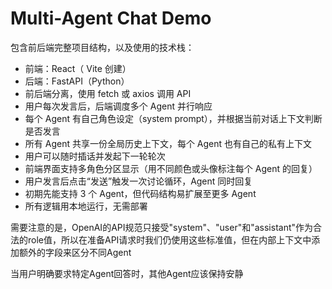 # Multi-Agent Chat Demo

包含前后端完整项目结构，以及使用的技术栈：

- 前端：React（ Vite 创建）
- 后端：FastAPI（Python）
- 前后端分离，使用 fetch 或 axios 调用 API
- 用户每次发言后，后端调度多个 Agent 并行响应
- 每个 Agent 有自己角色设定（system prompt），并根据当前对话上下文判断是否发言
- 所有 Agent 共享一份全局历史上下文，每个 Agent 也有自己的私有上下文
- 用户可以随时插话并发起下一轮轮次
- 前端界面支持多角色分区显示（用不同颜色或头像标注每个 Agent 的回复）
- 用户发言后点击“发送”触发一次讨论循环，Agent 同时回复
- 初期先能支持 3 个 Agent，但代码结构易扩展至更多 Agent
- 所有逻辑用本地运行，无需部署


需要注意的是，OpenAI的API规范只接受"system"、"user"和"assistant"作为合法的role值，所以在准备API请求时我们仍使用这些标准值，但在内部上下文中添加额外的字段来区分不同Agent

当用户明确要求特定Agent回答时，其他Agent应该保持安静